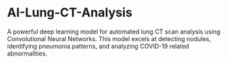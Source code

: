 # AI-Lung-CT-Analysis
A powerful deep learning model for automated lung CT scan analysis using Convolutional Neural Networks. This model excels at detecting nodules, identifying pneumonia patterns, and analyzing COVID-19 related abnormalities.
